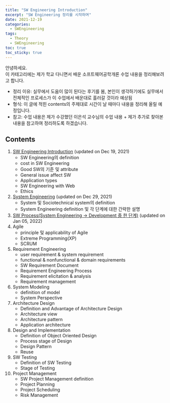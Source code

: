 ```yaml
---
title: "SW Engineering Introduction"
excerpt: "SW Engineering 정리를 시작하며"
date: 2021-12-19
categories: 
  - SWEngineering
tags:
  - Theory
  - SWEngineering
toc: true
toc_sticky: true
---
```


안녕하세요.  
이 카테고리에는 제가 학교 다니면서 배운 소프트웨어공학개론 수업 내용을 정리해보려고 합니다. 

- 정리 이유: 실무에서 도움이 많이 된다는 후기를 봄, 본인이 생각하기에도 실무에서 전체적인 프로세스가 이 수업에서 배운대로 흘러갈 것이라 예상됨
- 형식: 이 글에 적힌 contents의 주제대로 시간이 날 때마다 내용을 정리해 올릴 예정입니다.
- 참고: 수업 내용은 제가 수강했던 이은석 교수님의 수업 내용 + 제가 추가로 찾아본 내용을 참고하여 정리하도록 하겠습니다.

## Contents

1. [SW Engineering Introduction](https://dongwon18.github.io/swengineering/SWEngineering_Intro/) (updated on Dec 19, 2021)
    - SW Engineering의 definition
    - cost in SW Engineering
    - Good SW의 기준 및 attribute
    - General issue affect SW
    - Application types
    - SW Engineering with Web
    - Ethics
2. [System Engineering](https://dongwon18.github.io/swengineering/System_Engineering/) (updated on Dec 29, 2021)
    - System 및 Sociotechnical system의 definition
    - System Engineering definition 및 각 단계에 대한 간략한 설명
3. [SW Process(System Engineering → Development 중 한 단계)](https://dongwon18.github.io/swengineering/SW_Process/) (updated on Jan 05, 2022)
4. Agile
    - principle 및 applicability of Agile
    - Extreme Programming(XP)
    - SCRUM
5. Requirement Engineering
    - user requirement & system requirement
    - functional & nonfunctional & domain requirements
    - SW Requirement Document
    - Requirement Engineering Process
    - Requirement elicitation & analysis
    - Requirement management
6. System Modeling
    - definition of model
    - System Perspective
7. Architecture Design
    - Definition and Advantage of Architecture Design
    - Architecture view
    - Architecture pattern
    - Application architecture
8. Design and Implementation
    - Definition of Object Oriented Design
    - Process stage of Design
    - Design Pattern
    - Reuse
9. SW Testing
    - Definition of SW Testing
    - Stage of Testing
10. Project Management
    - SW Project Management definition
    - Project Planning
    - Project Scheduling
    - Risk Management
